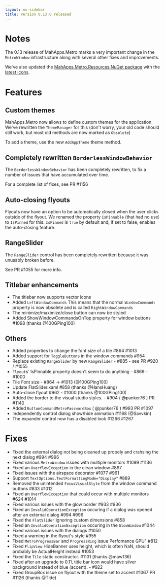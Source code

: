 ```yaml
---
layout: no-sidebar
title: Version 0.13.0 released
---
```


# Notes

The 0.13 release of MahApps.Metro marks a very important change in the `MetroWindow` infrastructure along with several other fixes and improvements.

We've also updated the [MahApps.Metro.Resources NuGet package](http://www.nuget.org/packages/MahApps.Metro.Resources/) with the [latest icons](http://modernuiicons.com/).

# Features

## Custom themes

MahApps.Metro now allows to define custom themes for the application. We've rewritten the `ThemeManager` for this (don't worry, your old code should still work, but most old methods are now marked as `Obsolete`)

To add a theme, use the new `AddAppTheme` theme method.

## Completely rewritten `BorderlessWindowBehavior`

The `BorderlessWindowBehavior` has been completely rewritten, to fix a number of issues that have accumulated over time.

For a complete list of fixes, see PR #1156

## Auto-closing flyouts

Flyouts now have an option to be automatically closed when the user clicks outside of the flyout.
We renamed the property `IsPinnable` (that had no use) to `IsPinned` for this. 
`IsPinned` is `true` by default and, if set to false, enables the auto-closing feature.

## RangeSlider

The `RangeSlider` control has been completely rewritten because it was unusably broken before.

See PR #1055 for more info.

## Titlebar enhancements
- The titlebar now supports vector icons
- Added `LeftWindowCommands`
  This means that the normal `WindowCommands` property is now obsolete and is called `RightWindowCommands`
- The minimize/maximize/close button can now be styled
- Added ShowWindowCommandsOnTop property for window buttons #1098 (thanks @100GPing100)

## Others
- Added properties to change the font size of a tile #864 #1013
- Added support for `ToggleButton`s in the window commands #954
- Replace existing `RangeSlider` by new `RangeSlider` - #885 - see PR #920 / #1055 
- `Flyout`s' IsPinnable property doesn't seem to do anything - #866 - #1000 
- Tile Font size - #864 -> #1013 (@100GPing100)
- Update FlatSlider.xaml #858 (thanks @HansHuang)
- Auto-close flyout #962 - #1000 (thanks @100GPing100)
- Added the border to the visual studio styles. - #904 ( @punker76 ) PR #1140 
- Added `ButtonCommandMetroPasswordBox` ( @punker76 ) #993 PR #1097 
- Independently control dialog show/hide animation #1168 (@Savvkin)
- The expander control now has a disabled look #1266 #1267

# Fixes

- Fixed the external dialog not being cleaned up propely and crahsing the next dialog #994 #996
- Fixed various `MetroWindow` issues with multiple monitors #1099 #1136
- Fixed an `OverflowException` in the clean window #897
- Fixed issues with the airspace decorator #1077 #961
- Support `TextOptions.TextFormattingMode="Display"` #889
- Removed the unintended `FocusVisualStyle` from the window command buttons #833 #1012
- Fixed an `OverflowException` that could occur with multiple monitors #624 #1014
- Fixed various issues with the glow border #933 #936
- Fixed an `InvalidOperationException` occuring if a dialog was opened after an external dialog #994 #996
- Fixed the `FlatSlider` ignoring custom dimensions #858
- Fixed an `InvalidOperationException` occuring in the `GlowWindow` #1044
- Fixed various issues with the dialogs #1050
- Fixed a warning in the flyout's style #955 
- Fixed `MetroProgressBar` and `ProgressRing` issue Perfomance GPU" #812 
- Fixed `FlipView` HideBanner uses height, which is often NaN, should probably be ActualHeight instead #1053 
- Fixed the `Tile` static constructor. #1131 (thanks @maw136)
- Fixed after an upgrade to 0.11, title bar icon would have silver background instead of blue (accent). - #922
- Fixed GroupBox issue on flyout with the theme set to accent #1067 PR #1126 (thanks @Tide)
